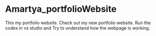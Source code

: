 # Amartya_portfolioWebsite
This my portfolio website.
Check out my new portfolio website.
Run the codes in vs studio and Try to understand how the webpage is working.
